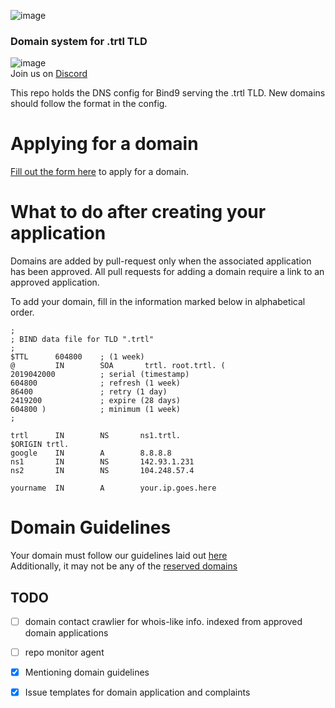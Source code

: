 ![image](https://user-images.githubusercontent.com/34389545/56409412-8f1c4600-623e-11e9-961b-ed57382df370.png)

### Domain system for .trtl TLD
![image](https://img.shields.io/discord/388915017187328002.svg?label=TRTL%20Discord%20&style=popout-square)  
Join us on [Discord](http://chat.turtlecoin.lol)

This repo holds the DNS config for Bind9 serving the .trtl TLD. New domains should follow the format in the config.

# Applying for a domain
[Fill out the form here](https://github.com/turtlecoin/.trtl/issues/new?assignees=&labels=REQUEST&template=-trtl-tld-domain-application.md&title=%5BREQUEST%5D+YourDomainHere.trtl) to apply for a domain.

# What to do after creating your application
Domains are added by pull-request only when the associated application has been approved. All pull requests for adding a domain require a link to an approved application.

To add your domain, fill in the information marked below in alphabetical order.

``` 
;
; BIND data file for TLD ".trtl"
;
$TTL      604800    ; (1 week)
@         IN        SOA       trtl. root.trtl. (
2019042000          ; serial (timestamp)
604800              ; refresh (1 week)
86400               ; retry (1 day)
2419200             ; expire (28 days)
604800 )            ; minimum (1 week)
;

trtl      IN        NS       ns1.trtl.
$ORIGIN trtl.
google    IN        A        8.8.8.8
ns1       IN        NS       142.93.1.231
ns2       IN        NS       104.248.57.4

yourname  IN        A        your.ip.goes.here
```

# Domain Guidelines
Your domain must follow our guidelines laid out [here](https://github.com/turtlecoin/.trtl/issues/1)  
Additionally, it may not be any of the [reserved domains](https://github.com/turtlecoin/.trtl/issues/2)


## TODO

- [ ] domain contact crawlier for whois-like info. indexed from approved domain applications  
- [ ] repo monitor agent  
- [x] Mentioning domain guidelines
- [x] Issue templates for domain application and complaints

